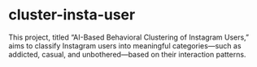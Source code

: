 # cluster-insta-user
This project, titled “AI-Based Behavioral Clustering of Instagram Users,” aims to classify Instagram users into meaningful categories—such as addicted, casual, and unbothered—based on their interaction patterns.

